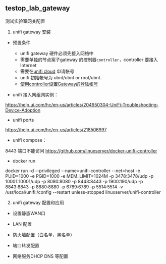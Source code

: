testop_lab_gateway
---------------------------------------------------

测试实验室网关配置

1. unifi gateway 安装

* 预置条件

    + unifi gateway 硬件必须先接入网络中
    + 需要单独的节点案子gateway 的控制器`controller`，controller 要接入Internet
    + 需要在[unifi cloud](https://account.ui.com/login?redirect=https%3A%2F%2Funifi.ui.com%2Fdashboard) 申请帐号
    + unifi 初始帐号为 ubnt/ubnt or root/ubnt. 
    + [使用controller设置Gateway的登陆帐号](https://help.ui.com/hc/en-us/articles/204909374-UniFi-Accounts-and-Passwords-for-Controller-Cloud-Key-and-Other-Devices)




* unifi 接入网组网实例：

https://help.ui.com/hc/en-us/articles/204950304-UniFi-Troubleshooting-Device-Adoption

* unifi ports

https://help.ui.com/hc/en-us/articles/218506997

* unifi compose：

8443 端口不能访问
https://github.com/linuxserver/docker-unifi-controller

* docker run

docker run  -d --privileged   --name=unifi-controller  --net=host  -e PUID=1000   -e PGID=1000   -e MEM_LIMIT=1024M   -p 3478:3478/udp   -p 10001:10001/udp   -p 8080:8080   -p 8443:8443   -p 1900:190/udp   -p 8843:8843   -p 8880:8880   -p 6789:6789   -p 5514:5514  -v /usr/local/unifi:/config    --restart unless-stopped   linuxserver/unifi-controller

2. unifi gateway 配置和应用

* 设置静态WAN口

* LAN 配置

* 防火墙配置（白名单，黑名单）

* 端口转发配置

* 网络服务DHCP DNS 等配置